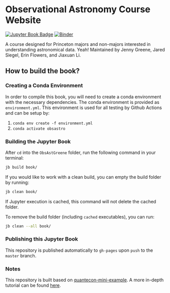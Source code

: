 # Observational Astronomy Course Website

[![Jupyter Book Badge](https://jupyterbook.org/badge.svg)](<http://jiaxuanli.me/ObsAstGreene/docs/index.html>)
[![Binder](https://mybinder.org/badge_logo.svg)](https://mybinder.org/v2/gh/AstroJacobLi/ObsAstGreene/HEAD)

A course designed for Princeton majors and non-majors interested in understanding astronomical data. 
Yeah!
Maintained by Jenny Greene, Jared Siegel, Erin Flowers, and Jiaxuan Li. 

## How to build the book?
### Creating a Conda Environment
In order to compile this book, you will need to create a conda environment with the necessary dependencies.
The conda environment is provided as `environment.yml`. This environment is used for all testing by Github Actions and can be setup by:
1. `conda env create -f environment.yml`
2. `conda activate obsastro`

### Building the Jupyter Book
After `cd` into the `ObsAstGreene` folder, run the following command in your terminal:

```bash
jb build book/
```

If you would like to work with a clean build, you can empty the build folder by running:

```bash
jb clean book/
```

If Jupyter execution is cached, this command will not delete the cached folder. 

To remove the build folder (including `cached` executables), you can run:

```bash
jb clean --all book/
```

### Publishing this Jupyter Book

This repository is published automatically to `gh-pages` upon `push` to the `master` branch.

### Notes

This repository is built based on [quantecon-mini-example](https://github.com/executablebooks/quantecon-mini-example). A more in-depth tutorial can be found [here](https://jupyterbook.org/start/overview.html).
